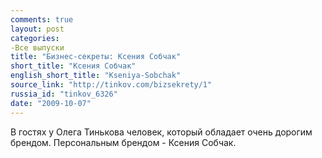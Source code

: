 ```yaml
---
comments: true
layout: post
categories:
-Все выпуски
title: "Бизнес-секреты: Ксения Собчак"
short_title: "Ксения Собчак"
english_short_title: "Kseniya-Sobchak"
source_link: "http://tinkov.com/bizsekrety/1"
russia_id: "tinkov_6326"
date: "2009-10-07"
---
```

В гостях у Олега Тинькова человек, который обладает очень дорогим брендом. Персональным брендом - Ксения Собчак.
